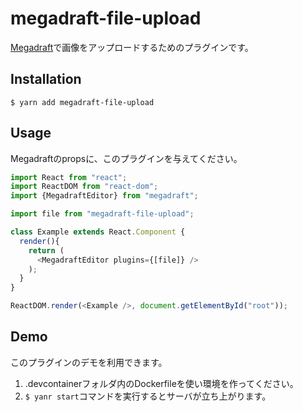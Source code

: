 # megadraft-file-upload
[Megadraft](https://github.com/globocom/megadraft)で画像をアップロードするためのプラグインです。

## Installation
`$ yarn add megadraft-file-upload`

## Usage
Megadraftのpropsに、このプラグインを与えてください。

```javascript
import React from "react";
import ReactDOM from "react-dom";
import {MegadraftEditor} from "megadraft";

import file from "megadraft-file-upload";

class Example extends React.Component {
  render(){
    return (
      <MegadraftEditor plugins={[file]} />
    );
  }
}

ReactDOM.render(<Example />, document.getElementById("root"));
```

## Demo
このプラグインのデモを利用できます。
1. .devcontainerフォルダ内のDockerfileを使い環境を作ってください。
2. `$ yanr start`コマンドを実行するとサーバが立ち上がります。
